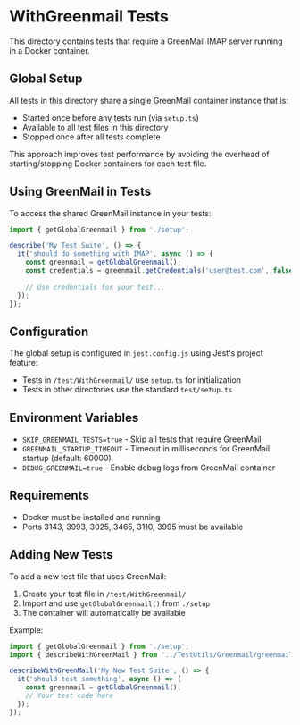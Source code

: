 # WithGreenmail Tests

This directory contains tests that require a GreenMail IMAP server running in a Docker container.

## Global Setup

All tests in this directory share a single GreenMail container instance that is:
- Started once before any tests run (via `setup.ts`)
- Available to all test files in this directory
- Stopped once after all tests complete

This approach improves test performance by avoiding the overhead of starting/stopping Docker containers for each test file.

## Using GreenMail in Tests

To access the shared GreenMail instance in your tests:

```typescript
import { getGlobalGreenmail } from './setup';

describe('My Test Suite', () => {
  it('should do something with IMAP', async () => {
    const greenmail = getGlobalGreenmail();
    const credentials = greenmail.getCredentials('user@test.com', false);
    
    // Use credentials for your test...
  });
});
```

## Configuration

The global setup is configured in `jest.config.js` using Jest's project feature:

- Tests in `/test/WithGreenmail/` use `setup.ts` for initialization
- Tests in other directories use the standard `test/setup.ts`

## Environment Variables

- `SKIP_GREENMAIL_TESTS=true` - Skip all tests that require GreenMail
- `GREENMAIL_STARTUP_TIMEOUT` - Timeout in milliseconds for GreenMail startup (default: 60000)
- `DEBUG_GREENMAIL=true` - Enable debug logs from GreenMail container

## Requirements

- Docker must be installed and running
- Ports 3143, 3993, 3025, 3465, 3110, 3995 must be available

## Adding New Tests

To add a new test file that uses GreenMail:

1. Create your test file in `/test/WithGreenmail/`
2. Import and use `getGlobalGreenmail()` from `./setup`
3. The container will automatically be available

Example:

```typescript
import { getGlobalGreenmail } from './setup';
import { describeWithGreenMail } from '../TestUtils/Greenmail/greenmail';

describeWithGreenMail('My New Test Suite', () => {
  it('should test something', async () => {
    const greenmail = getGlobalGreenmail();
    // Your test code here
  });
});
```
